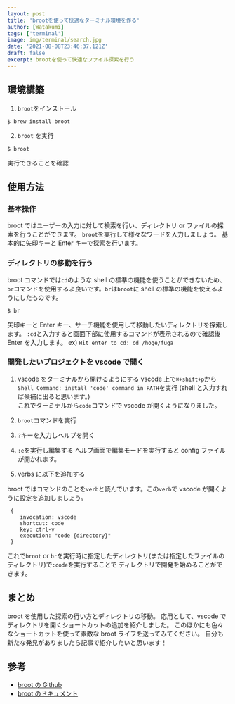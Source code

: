 ```yaml
---
layout: post
title: 'brootを使って快適なターミナル環境を作る'
author: [Watakumi]
tags: ['terminal']
image: img/terminal/search.jpg
date: '2021-08-08T23:46:37.121Z'
draft: false
excerpt: brootを使って快適なファイル探索を行う
---
```


## 環境構築

1. `broot`をインストール

```
$ brew install broot
```

2. `broot` を実行

```
$ broot
```

実行できることを確認

## 使用方法

### 基本操作

broot ではユーザーの入力に対して検索を行い、ディレクトリ or ファイルの探索を行うことができます。
`broot`を実行して様々なワードを入力しましょう。
基本的に矢印キーと Enter キーで探索を行います。

### ディレクトリの移動を行う

broot コマンドでは`cd`のような shell の標準の機能を使うことができないため、
`br`コマンドを使用するよ良いです。`br`は`broot`に shell の標準の機能を使えるようにしたものです。

```
$ br
```

矢印キーと Enter キー、サーチ機能を使用して移動したいディレクトリを探索します。
`:cd`と入力すると画面下部に使用するコマンドが表示されるので確認後 Enter を入力します。
ex) `Hit enter to cd: cd /hoge/fuga`

### 開発したいプロジェクトを vscode で開く

1. vscode をターミナルから開けるようにする
   vscode 上で`⌘+shift+p`から`Shell Command: install 'code' command in PATH`を実行
   (shell と入力すれば候補に出ると思います。) <br>
   これでターミナルから`code`コマンドで vscode が開くようになりました。

2. `broot`コマンドを実行
3. `?`キーを入力しヘルプを開く
4. `:e`を実行し編集する
   ヘルプ画面で編集モードを実行すると config ファイルが開かれます。
5. verbs に以下を追加する

broot ではコマンドのことを`verb`と読んでいます。この`verb`で vscode が開くように設定を追加しましょう。

```hjson
 {
    invocation: vscode
    shortcut: code
    key: ctrl-v
    execution: "code {directory}"
 }
```

これで`broot` or `br`を実行時に指定したディレクトリ(または指定したファイルのディレクトリ)で`:code`を実行することで
ディレクトリで開発を始めることができます。

## まとめ

broot を使用した探索の行い方とディレクトリの移動。
応用として、vscode でディレクトリを開くショートカットの追加を紹介しました。
このほかにも色々なショートカットを使って素敵な broot ライフを送ってみてください。
自分も新たな発見がありましたら記事で紹介したいと思います！

## 参考

- [broot の Github](https://github.com/Canop/broot)
- [broot のドキュメント](https://dystroy.org/broot/)
